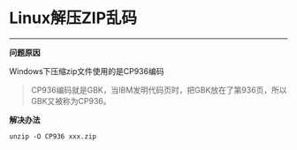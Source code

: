 # Linux解压ZIP乱码

---

**问题原因**

Windows下压缩zip文件使用的是CP936编码

>CP936编码就是GBK，当IBM发明代码页时，把GBK放在了第936页，所以GBK又被称为CP936。

**解决办法**

`unzip -O CP936 xxx.zip`